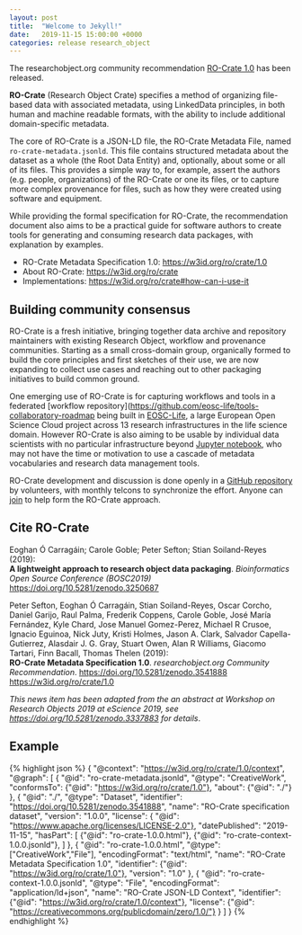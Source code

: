 ```yaml
---
layout: post
title:  "Welcome to Jekyll!"
date:   2019-11-15 15:00:00 +0000
categories: release research_object
---
```


The researchobject.org community recommendation [RO-Crate 1.0](https://w3id.org/ro/crate/1.0) has been released.

**RO-Crate** (Research Object Crate) specifies a method of organizing file-based data with associated metadata, using LinkedData principles, in both human and machine readable formats, with the ability to include additional domain-specific metadata.

The core of RO-Crate is a JSON-LD file, the RO-Crate Metadata File, named `ro-crate-metadata.jsonld`. This file contains structured metadata about the dataset as a whole (the Root Data Entity) and, optionally, about some or all of its files. This provides a simple way to, for example, assert the authors (e.g. people, organizations) of the RO-Crate or one its files, or to capture more complex provenance for files, such as how they were created using software and equipment.

While providing the formal specification for RO-Crate, the recommendation document also aims to be a practical guide for software authors to create tools for generating and consuming research data packages, with explanation by examples.

* RO-Crate Metadata Specification 1.0: <https://w3id.org/ro/crate/1.0>
* About RO-Crate: <https://w3id.org/ro/crate>
* Implementations: <https://w3id.org/ro/crate#how-can-i-use-it>



## Building community consensus

RO-Crate is a fresh initiative, bringing together data archive and repository maintainers with existing Research Object, workflow and provenance communities.  Starting as a small cross-domain group, organically formed to build the core principles and first sketches of their use, we are now expanding to collect use cases and reaching out to other packaging initiatives to build common ground.

One emerging use of RO-Crate is for capturing workflows and tools in a federated [workflow repository](https://github.com/eosc-life/tools-collaboratory-roadmap being built in [EOSC-Life](http://www.eosc-life.eu/), a large European Open Science Cloud project across 13 research infrastructures in the life science domain. However RO-Crate is also aiming to be usable by individual data scientists with no particular infrastructure beyond [Jupyter notebook](https://jupyter.org/), who may not have the time or motivation to use a cascade of metadata vocabularies and research data management tools.

RO-Crate development and discussion is done openly in a [GitHub repository](https://github.com/ResearchObject/ro-crate) by volunteers, with monthly telcons to synchronize the effort. Anyone can [join](https://github.com/ResearchObject/ro-crate/issues/1) to help form the RO-Crate approach.

## Cite RO-Crate

Eoghan Ó Carragáin; Carole Goble; Peter Sefton; Stian Soiland-Reyes (2019):  
**A lightweight approach to research object data packaging**.
_Bioinformatics Open Source Conference (BOSC2019)_
<https://doi.org/10.5281/zenodo.3250687>

Peter Sefton, Eoghan Ó Carragáin, Stian Soiland-Reyes, Oscar Corcho, Daniel Garijo, Raul Palma, Frederik Coppens, Carole Goble, José María Fernández, Kyle Chard, Jose Manuel Gomez-Perez, Michael R Crusoe, Ignacio Eguinoa, Nick Juty, Kristi Holmes, Jason A. Clark, Salvador Capella-Gutierrez, Alasdair J. G. Gray, Stuart Owen, Alan R Williams, Giacomo Tartari, Finn Bacall, Thomas Thelen (2019):  
**RO-Crate Metadata Specification 1.0**. _researchobject.org Community Recommendation_.
<https://doi.org/10.5281/zenodo.3541888>
<https://w3id.org/ro/crate/1.0>

_This news item has been adapted from the an abstract at *Workshop on Research Objects 2019* at *eScience 2019*, see <https://doi.org/10.5281/zenodo.3337883> for details_.


## Example

{% highlight json %}
{ "@context": "https://w3id.org/ro/crate/1.0/context",
  "@graph": [
  { "@id": "ro-crate-metadata.jsonld",
    "@type": "CreativeWork",
    "conformsTo": {"@id": "https://w3id.org/ro/crate/1.0"},
    "about": {"@id": "./"}
  },
  {
    "@id": "./",
    "@type": "Dataset",
    "identifier": "https://doi.org/10.5281/zenodo.3541888",
    "name": "RO-Crate specification dataset",
    "version": "1.0.0",
    "license": { "@id": "https://www.apache.org/licenses/LICENSE-2.0"},
    "datePublished": "2019-11-15",
    "hasPart": [
          {"@id": "ro-crate-1.0.0.html"},
          {"@id": "ro-crate-context-1.0.0.jsonld"},
    ]
  },
  { "@id": "ro-crate-1.0.0.html",
    "@type": ["CreativeWork","File"],
    "encodingFormat": "text/html",
    "name": "RO-Crate Metadata Specification 1.0",
    "identifier":  {"@id": "https://w3id.org/ro/crate/1.0"},
    "version": "1.0"
  },
  {
    "@id": "ro-crate-context-1.0.0.jsonld",
    "@type": "File",
    "encodingFormat": "application/ld+json",
    "name": "RO-Crate JSON-LD Context",
    "identifier": {"@id": "https://w3id.org/ro/crate/1.0/context"},
    "license": {"@id": "https://creativecommons.org/publicdomain/zero/1.0/"}
  }
 ]
}
{% endhighlight %}
